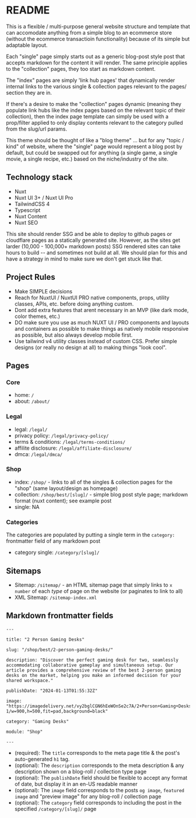 # README

This is a flexible / multi-purpose general website structure and template that can accomodate anything from a simple blog to an ecommerce store (without the ecommerce transactioin functionality) because of its simple but adaptable layout. 

Each "single" page simply starts out as a generic blog-post style post that accepts markdown for the content it will render. The same principle applies to the "collection" pages, they too start as markdown content. 

The "index" pages are simply 'link hub pages' that dynamically render internal links to the various single & collection pages relevant to the pages/ section they are in. 

If there's a desire to make the "collection" pages dynamic (meaning they populate link hubs like the index pages based on the relevant topic of their collection), then the index page template can simply be used with a prop/filter applied to only display contents relevant to the category pulled from the slug/url params.

This theme should be thought of like a "blog theme" ... but for any "topic /  kind" of website, where the "single" page would represent a blog post by default, but could be swapped out for anything (a single game, a single movie, a single recipe, etc.) based on the niche/industry of the site.

## Technology stack

- Nuxt
- Nuxt UI 3+ / Nuxt UI Pro
- TailwindCSS 4
- Typescript
- Nuxt Content
- Nuxt SEO

This site should render SSG and be able to deploy to github pages or cloudflare pages as a statically generated site. However, as the sites get larder (10,000 - 100,000+ markdown posts) SSG rendered sites can take hours to build -- and sometimes not build at all. We should plan for this and have a strategy in mind to make sure we don't get stuck like that.

## Project Rules

- Make SIMPLE decisions
- Reach for NuxtUI / NuxtUI PRO native components, props, utility classes, APIs, etc. before doing anything custom.
- Dont add extra features that arent necessary in an MVP (like dark mode, color themes, etc.)
- DO make sure you use as much NUXT UI / PRO components and layouts and containers as possible to make things as natively mobile responsive as possible, but also always develop mobile first.
- Use tailwind v4 utility classes instead of custom CSS. Prefer simple designs (or really no design at all) to making things "look cool".


## Pages

### Core

- home: `/`
- about: `/about/`

### Legal

- legal: `/legal/`
- privacy policy: `/legal/privacy-policy/`
- terms & conditions: `/legal/terms-conditions/`
- affilite disclosure: `/legal/affiliate-disclosure/`
- dmca: `/legal/dmca/`

### Shop

- index: `/shop/` - links to all of the singles & collection pages for the "shop" (same layout/design as homepage)
- collection: `/shop/best/[slug]/` - simple blog post style page; markdown format (nuxt content); see example post
- single: NA

### Categories

The categories are populated by putting a single term in the `category:` frontmatter field of any markdown post

- category single: `/category/[slug]/`

## Sitemaps

- Sitemap: `/sitemap/` - an HTML sitemap page that simply links to `x number` of each *type* of page on the website (or paginates to link to all)
- XML Sitemap: `/sitemap-index.xml`

## Markdown frontmatter fields


```
---

title: "2 Person Gaming Desks"

slug: "/shop/best/2-person-gaming-desks/"

description: "Discover the perfect gaming desk for two, seamlessly accommodating collaborative gameplay and simultaneous setup. Our article provides a comprehensive review of the best 2-person gaming desks on the market, helping you make an informed decision for your shared workspace."

publishDate: "2024-01-13T01:55:32Z"

image: "https://imagedelivery.net/vy2bglCGN6hEeWOnSe2c7A/2+Person+Gaming+Desks-1/w=900,h=500,fit=pad,background=black"

category: "Gaming Desks"

module: "Shop"

---

```

- (required): The `title` corresponds to the meta page title & the post's auto-generated `h1` tag.
- (optional): The `description` corresponds to the meta description & any description shown on a blog-roll / collection type page
- (optional): The `publishDate` field should be flexible to accept any format of date, but display it in an en-US readable manner
- (optional): The `image` field corresponds to the posts `og image`, `featured image` and "preview image" for any blog-roll / collection page
- (optional): The `category` field corresponds to including the post in the specified `/category/[slug]/` page